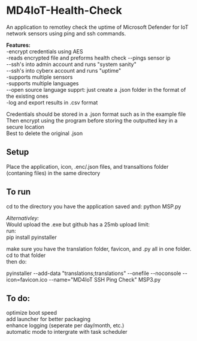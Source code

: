 # MD4IoT-Health-Check  
An application to remotley check the uptime of Microsoft Defender for IoT network sensors using ping and ssh commands.   
  
**Features:**  
-encrypt credentials using AES  
-reads encrypted file and preforms health check 
--pings sensor ip  
--ssh's into admin account and runs "system sanity"  
--ssh's into cyberx account and runs "uptime"  
-supports multiple sensors  
-supports multiple languages  
--open source language supprt: just create a .json folder in the format of the existing ones  
-log and export results in .csv format  
  
Credentials should be stored in a .json format such as in the example file  
Then encrypt using the program before storing the outputted key in a secure location  
Best to delete the original .json  
  
## Setup
Place the application, icon, .enc/.json files, and transaltions folder (contaning files) in the same directory  
  
## To run  
cd to the directory you have the application saved and:
python MSP.py

*Alternativley:*  
Would upload the .exe but github has a 25mb upload limit:  
run:  
  pip install pyinstaller  
  
make sure you have the translation folder, favicon, and .py all in one folder. cd to that folder  
then do:  
  
  pyinstaller --add-data "translations;translations" --onefile --noconsole --icon=favicon.ico --name="MD4IoT SSH Ping Check" MSP3.py  


## To do:
optimize boot speed  
add launcher for better packaging  
enhance logging (seperate per day/month, etc.)  
automatic mode to intergrate with task scheduler  
